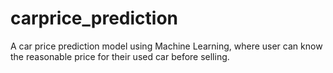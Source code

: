 # carprice_prediction
A car price prediction model using Machine Learning, where user can know the reasonable price for their used car before selling.
